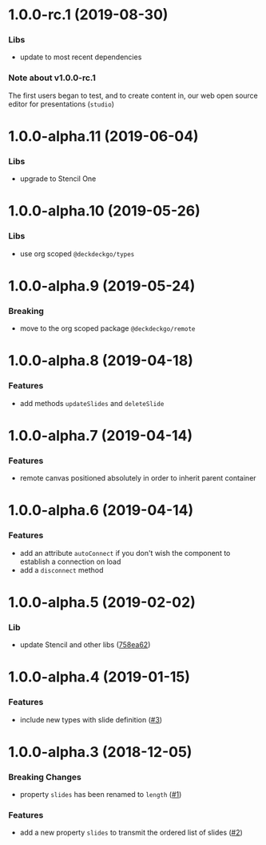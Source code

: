 <a name="1.0.0-rc.1"></a>
# 1.0.0-rc.1 (2019-08-30)

### Libs

* update to most recent dependencies

### Note about v1.0.0-rc.1

The first users began to test, and to create content in, our web open source editor for presentations (`studio`)

<a name="1.0.0-alpha.11"></a>
# 1.0.0-alpha.11 (2019-06-04)

### Libs

* upgrade to Stencil One

<a name="1.0.0-alpha.10"></a>
# 1.0.0-alpha.10 (2019-05-26)

### Libs

* use org scoped `@deckdeckgo/types`

<a name="1.0.0-alpha.9"></a>
# 1.0.0-alpha.9 (2019-05-24)

### Breaking

* move to the org scoped package `@deckdeckgo/remote`

<a name="1.0.0-alpha.8"></a>
# 1.0.0-alpha.8 (2019-04-18)

### Features

* add methods `updateSlides` and `deleteSlide`

<a name="1.0.0-alpha.7"></a>
# 1.0.0-alpha.7 (2019-04-14)

### Features

* remote canvas positioned absolutely in order to inherit parent container

<a name="1.0.0-alpha.6"></a>
# 1.0.0-alpha.6 (2019-04-14)

### Features

* add an attribute `autoConnect` if you don't wish the component to establish a connection on load
* add a `disconnect` method

<a name="1.0.0-alpha.5"></a>
# 1.0.0-alpha.5 (2019-02-02)

### Lib

* update Stencil and other libs ([758ea62](https://github.com/deckgo/deckdeckgo-remote/commit/758ea62c884a67195753f805088d11e43a516873))

<a name="1.0.0-alpha.4"></a>
# 1.0.0-alpha.4 (2019-01-15)

### Features

* include new types with slide definition ([#3](https://github.com/deckgo/deckdeckgo-remote/issues/3))

<a name="1.0.0-alpha.3"></a>
# 1.0.0-alpha.3 (2018-12-05)

### Breaking Changes

* property `slides` has been renamed to `length` ([#1](https://github.com/deckgo/deckdeckgo-remote/issues/1))

### Features

* add a new property `slides` to transmit the ordered list of slides ([#2](https://github.com/deckgo/deckdeckgo-remote/issues/2))
